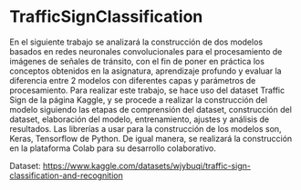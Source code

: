 # TrafficSignClassification

En el siguiente trabajo se analizará la construcción de dos modelos basados en redes neuronales convolucionales
para el procesamiento de imágenes de señales de tránsito, con el fin de poner en práctica los conceptos obtenidos
en la asignatura, aprendizaje profundo y evaluar la diferencia entre 2 modelos con diferentes capas y parámetros
de procesamiento. Para realizar este trabajo, se hace uso del dataset Traffic Sign de la página Kaggle, y se procede
a realizar la construcción del modelo siguiendo las etapas de comprensión del dataset, construcción del dataset,
elaboración del modelo, entrenamiento, ajustes y análisis de resultados. Las librerías a usar para la construcción
de los modelos son, Keras, Tensorflow de Python. De igual manera, se realizará la construcción en la plataforma
Colab para su desarrollo colaborativo.

Dataset: 
https://www.kaggle.com/datasets/wjybuqi/traffic-sign-classification-and-recognition
